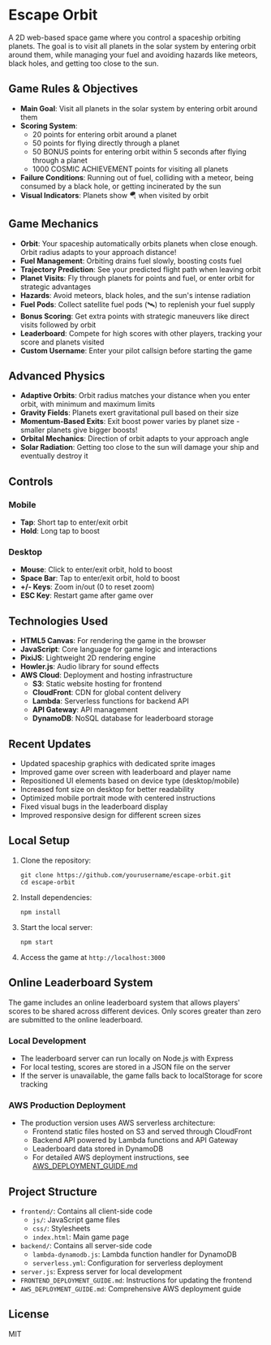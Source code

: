# Escape Orbit

A 2D web-based space game where you control a spaceship orbiting planets. The goal is to visit all planets in the solar system by entering orbit around them, while managing your fuel and avoiding hazards like meteors, black holes, and getting too close to the sun.

## Game Rules & Objectives

- **Main Goal**: Visit all planets in the solar system by entering orbit around them
- **Scoring System**:
  - 20 points for entering orbit around a planet
  - 50 points for flying directly through a planet
  - 50 BONUS points for entering orbit within 5 seconds after flying through a planet
  - 1000 COSMIC ACHIEVEMENT points for visiting all planets
- **Failure Conditions**: Running out of fuel, colliding with a meteor, being consumed by a black hole, or getting incinerated by the sun
- **Visual Indicators**: Planets show 🪂 when visited by orbit

## Game Mechanics

- **Orbit**: Your spaceship automatically orbits planets when close enough. Orbit radius adapts to your approach distance!
- **Fuel Management**: Orbiting drains fuel slowly, boosting costs fuel
- **Trajectory Prediction**: See your predicted flight path when leaving orbit
- **Planet Visits**: Fly through planets for points and fuel, or enter orbit for strategic advantages
- **Hazards**: Avoid meteors, black holes, and the sun's intense radiation
- **Fuel Pods**: Collect satellite fuel pods (🛰️) to replenish your fuel supply
- **Bonus Scoring**: Get extra points with strategic maneuvers like direct visits followed by orbit
- **Leaderboard**: Compete for high scores with other players, tracking your score and planets visited
- **Custom Username**: Enter your pilot callsign before starting the game

## Advanced Physics

- **Adaptive Orbits**: Orbit radius matches your distance when you enter orbit, with minimum and maximum limits
- **Gravity Fields**: Planets exert gravitational pull based on their size
- **Momentum-Based Exits**: Exit boost power varies by planet size - smaller planets give bigger boosts!
- **Orbital Mechanics**: Direction of orbit adapts to your approach angle
- **Solar Radiation**: Getting too close to the sun will damage your ship and eventually destroy it

## Controls

### Mobile
- **Tap**: Short tap to enter/exit orbit
- **Hold**: Long tap to boost

### Desktop
- **Mouse**: Click to enter/exit orbit, hold to boost
- **Space Bar**: Tap to enter/exit orbit, hold to boost
- **+/- Keys**: Zoom in/out (0 to reset zoom)
- **ESC Key**: Restart game after game over

## Technologies Used

- **HTML5 Canvas**: For rendering the game in the browser
- **JavaScript**: Core language for game logic and interactions
- **PixiJS**: Lightweight 2D rendering engine
- **Howler.js**: Audio library for sound effects
- **AWS Cloud**: Deployment and hosting infrastructure
  - **S3**: Static website hosting for frontend
  - **CloudFront**: CDN for global content delivery
  - **Lambda**: Serverless functions for backend API
  - **API Gateway**: API management
  - **DynamoDB**: NoSQL database for leaderboard storage

## Recent Updates

- Updated spaceship graphics with dedicated sprite images
- Improved game over screen with leaderboard and player name
- Repositioned UI elements based on device type (desktop/mobile)
- Increased font size on desktop for better readability
- Optimized mobile portrait mode with centered instructions
- Fixed visual bugs in the leaderboard display
- Improved responsive design for different screen sizes

## Local Setup

1. Clone the repository:
   ```
   git clone https://github.com/yourusername/escape-orbit.git
   cd escape-orbit
   ```

2. Install dependencies:
   ```
   npm install
   ```

3. Start the local server:
   ```
   npm start
   ```

4. Access the game at `http://localhost:3000`

## Online Leaderboard System

The game includes an online leaderboard system that allows players' scores to be shared across different devices. Only scores greater than zero are submitted to the online leaderboard.

### Local Development
- The leaderboard server can run locally on Node.js with Express
- For local testing, scores are stored in a JSON file on the server
- If the server is unavailable, the game falls back to localStorage for score tracking

### AWS Production Deployment
- The production version uses AWS serverless architecture:
  - Frontend static files hosted on S3 and served through CloudFront
  - Backend API powered by Lambda functions and API Gateway
  - Leaderboard data stored in DynamoDB
  - For detailed AWS deployment instructions, see [AWS_DEPLOYMENT_GUIDE.md](AWS_DEPLOYMENT_GUIDE.md)

## Project Structure

- `frontend/`: Contains all client-side code
  - `js/`: JavaScript game files
  - `css/`: Stylesheets
  - `index.html`: Main game page
- `backend/`: Contains all server-side code
  - `lambda-dynamodb.js`: Lambda function handler for DynamoDB
  - `serverless.yml`: Configuration for serverless deployment
- `server.js`: Express server for local development
- `FRONTEND_DEPLOYMENT_GUIDE.md`: Instructions for updating the frontend
- `AWS_DEPLOYMENT_GUIDE.md`: Comprehensive AWS deployment guide

## License

MIT 